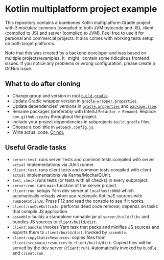 # Kotlin multiplatform project example

This repository contains a barebones Kotlin multiplatform Gradle project with 3 modules: common (compiled to both JVM
bytecode and JS), client (compiled to JS) and server (complied to JVM). Feel free to use it for personal and commercial
projects. It also comes with working tests setup on both target platforms.

Note that this was created by a backend developer and was based on multiple projects/examples. It _might _contain some
ridiculous frontend issues. If you notice any problems or wrong configuration, please create a GitHub issue.

## What to do after cloning

* Change group and version in root [`build.gradle`](build.gradle).
* Update Gradle wrapper version in [`gradle-wrapper.properties`](gradle/wrapper/gradle-wrapper.properties).
* Update dependencies' versions in [`gradle.properties`](gradle.properties) and [`package.json`](client/package.json).
* Rename packages (preferably with IntelliJ `Refactor > Rename`). Replace `com.github.czyzby` throughout the project.
* Include your project dependencies in subprojects `build.gradle` files.
* Choose a cool title in [`webpack.config.js`](client/webpack.config.js).
* Write actual code. [Or not.](https://github.com/kelseyhightower/nocode)

## Useful Gradle tasks

* `server:test`: runs server tests and common tests compiled with server `actual` implementations via JUnit runner.
* `client:test`: runs client tests and common tests compiled with client `actual` implementations via Karma/Mocha/QUnit.
* `test`, `check`: runs tests (or tests with all checks) in every subproject.
* `server:run`: runs `main` function of the server project.
* `client:run`: setups Yarn dev server at `localhost:8080` which automatically reloads when you recompile KotlinJS
sources with `runDceKotlinJs`. Press F12 and read the console to see if it works.
* `client:runDceKotlinJs`: performs dead code removal; depends on tasks that compile JS application.
* `assemble`: builds a standalone runnable jar at `server/build/libs` and bundles JS sources to `client/build/dist`.
* `client:bundle`: invokes Yarn task that packs and minifies JS sources and exports them to `client/build/dist`. Invoked
by `assemble`.
* `client:copyStaticResources`: copies files from `client/src/main/resources` to `client/build/dist`. Copied files will
be served by the dev server (`client:run`). Automatically invoked by `bundle` and `client:run`.
